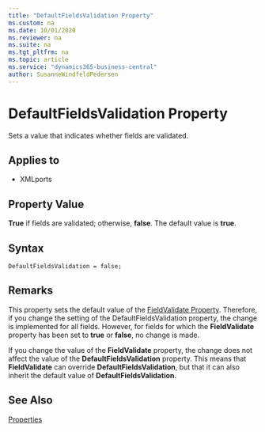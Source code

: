 ```yaml
---
title: "DefaultFieldsValidation Property"
ms.custom: na
ms.date: 10/01/2020
ms.reviewer: na
ms.suite: na
ms.tgt_pltfrm: na
ms.topic: article
ms.service: "dynamics365-business-central"
author: SusanneWindfeldPedersen
---
```


# DefaultFieldsValidation Property

Sets a value that indicates whether fields are validated.  
  
## Applies to  

- XMLports  
  
## Property Value  

**True** if fields are validated; otherwise, **false**. The default value is **true**.

## Syntax

```AL
DefaultFieldsValidation = false;  
```
  
## Remarks

This property sets the default value of the [FieldValidate Property](devenv-fieldvalidate-property.md). Therefore, if you change the setting of the DefaultFieldsValidation property, the change is implemented for all fields. However, for fields for which the **FieldValidate** property has been set to **true** or **false**, no change is made.  
  
If you change the value of the **FieldValidate** property, the change does not affect the value of the **DefaultFieldsValidation** property. This means that **FieldValidate** can override **DefaultFieldsValidation**, but that it can also inherit the default value of **DefaultFieldsValidation**.  
  
## See Also  

[Properties](devenv-properties.md)